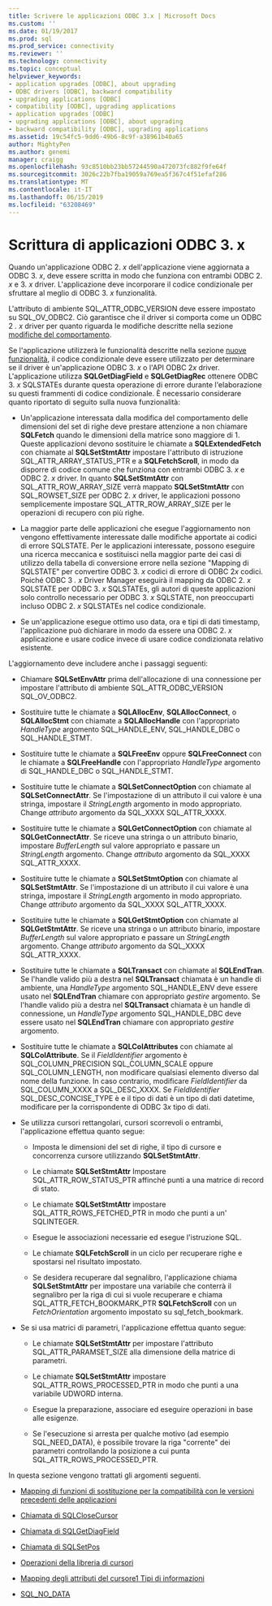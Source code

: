 ```yaml
---
title: Scrivere le applicazioni ODBC 3.x | Microsoft Docs
ms.custom: ''
ms.date: 01/19/2017
ms.prod: sql
ms.prod_service: connectivity
ms.reviewer: ''
ms.technology: connectivity
ms.topic: conceptual
helpviewer_keywords:
- application upgrades [ODBC], about upgrading
- ODBC drivers [ODBC], backward compatibility
- upgrading applications [ODBC]
- compatibility [ODBC], upgrading applications
- application upgrades [ODBC]
- upgrading applications [ODBC], about upgrading
- backward compatibility [ODBC], upgrading applications
ms.assetid: 19c54fc5-9dd6-49b6-8c9f-a38961b40a65
author: MightyPen
ms.author: genemi
manager: craigg
ms.openlocfilehash: 93c8510bb23bb57244590a472073fc882f9fe64f
ms.sourcegitcommit: 3026c22b7fba19059a769ea5f367c4f51efaf286
ms.translationtype: MT
ms.contentlocale: it-IT
ms.lasthandoff: 06/15/2019
ms.locfileid: "63208469"
---
```

# <a name="writing-odbc-3x-applications"></a>Scrittura di applicazioni ODBC 3. x
Quando un'applicazione ODBC 2. *x* dell'applicazione viene aggiornata a ODBC 3. *x*, deve essere scritta in modo che funziona con entrambi ODBC 2. *x* e 3. *x* driver. L'applicazione deve incorporare il codice condizionale per sfruttare al meglio di ODBC 3. *x* funzionalità.  
  
 L'attributo di ambiente SQL_ATTR_ODBC_VERSION deve essere impostato su SQL_OV_ODBC2. Ciò garantisce che il driver si comporta come un ODBC 2 *. x* driver per quanto riguarda le modifiche descritte nella sezione [modifiche del comportamento](../../../odbc/reference/develop-app/behavioral-changes.md).  
  
 Se l'applicazione utilizzerà le funzionalità descritte nella sezione [nuove funzionalità](../../../odbc/reference/develop-app/new-features.md), il codice condizionale deve essere utilizzato per determinare se il driver è un'applicazione ODBC 3. *x* o l'API ODBC 2*x* driver. L'applicazione utilizza **SQLGetDiagField** e **SQLGetDiagRec** ottenere ODBC 3. *x* SQLSTATEs durante questa operazione di errore durante l'elaborazione su questi frammenti di codice condizionale. È necessario considerare quanto riportato di seguito sulla nuova funzionalità:  
  
-   Un'applicazione interessata dalla modifica del comportamento delle dimensioni del set di righe deve prestare attenzione a non chiamare **SQLFetch** quando le dimensioni della matrice sono maggiore di 1. Queste applicazioni devono sostituire le chiamate a **SQLExtendedFetch** con chiamate al **SQLSetStmtAttr** impostare l'attributo di istruzione SQL_ATTR_ARRAY_STATUS_PTR e a **SQLFetchScroll**, in modo da disporre di codice comune che funziona con entrambi ODBC 3. *x* e ODBC 2. *x* driver. In quanto **SQLSetStmtAttr** con SQL_ATTR_ROW_ARRAY_SIZE verrà mappato **SQLSetStmtAttr** con SQL_ROWSET_SIZE per ODBC 2. *x* driver, le applicazioni possono semplicemente impostare SQL_ATTR_ROW_ARRAY_SIZE per le operazioni di recupero con più righe.  
  
-   La maggior parte delle applicazioni che esegue l'aggiornamento non vengono effettivamente interessate dalle modifiche apportate ai codici di errore SQLSTATE. Per le applicazioni interessate, possono eseguire una ricerca meccanica e sostituisci nella maggior parte dei casi di utilizzo della tabella di conversione errore nella sezione "Mapping di SQLSTATE" per convertire ODBC 3. *x* codici di errore di ODBC 2*x* codici. Poiché ODBC 3 *. x* Driver Manager eseguirà il mapping da ODBC 2. *x* SQLSTATE per ODBC 3. *x* SQLSTATEs, gli autori di queste applicazioni solo controllo necessario per ODBC 3. *x* SQLSTATE, non preoccuparti incluso ODBC 2. *x* SQLSTATEs nel codice condizionale.  
  
-   Se un'applicazione esegue ottimo uso data, ora e tipi di dati timestamp, l'applicazione può dichiarare in modo da essere una ODBC 2. *x* applicazione e usare codice invece di usare codice condizionata relativo esistente.  
  
 L'aggiornamento deve includere anche i passaggi seguenti:  
  
-   Chiamare **SQLSetEnvAttr** prima dell'allocazione di una connessione per impostare l'attributo di ambiente SQL_ATTR_ODBC_VERSION SQL_OV_ODBC2.  
  
-   Sostituire tutte le chiamate a **SQLAllocEnv**, **SQLAllocConnect**, o **SQLAllocStmt** con chiamate a **SQLAllocHandle** con l'appropriato *HandleType* argomento SQL_HANDLE_ENV, SQL_HANDLE_DBC o SQL_HANDLE_STMT.  
  
-   Sostituire tutte le chiamate a **SQLFreeEnv** oppure **SQLFreeConnect** con le chiamate a **SQLFreeHandle** con l'appropriato *HandleType* argomento di SQL_HANDLE_DBC o SQL_HANDLE_STMT.  
  
-   Sostituire tutte le chiamate a **SQLSetConnectOption** con chiamate al **SQLSetConnectAttr**. Se l'impostazione di un attributo il cui valore è una stringa, impostare il *StringLength* argomento in modo appropriato. Change *attributo* argomento da SQL_XXXX SQL_ATTR_XXXX.  
  
-   Sostituire tutte le chiamate a **SQLGetConnectOption** con chiamate al **SQLGetConnectAttr**. Se riceve una stringa o un attributo binario, impostare *BufferLength* sul valore appropriato e passare un *StringLength* argomento. Change *attributo* argomento da SQL_XXXX SQL_ATTR_XXXX.  
  
-   Sostituire tutte le chiamate a **SQLSetStmtOption** con chiamate al **SQLSetStmtAttr**. Se l'impostazione di un attributo il cui valore è una stringa, impostare il *StringLength* argomento in modo appropriato. Change *attributo* argomento da SQL_XXXX SQL_ATTR_XXXX.  
  
-   Sostituire tutte le chiamate a **SQLGetStmtOption** con chiamate al **SQLGetStmtAttr**. Se riceve una stringa o un attributo binario, impostare *BufferLength* sul valore appropriato e passare un *StringLength* argomento. Change *attributo* argomento da SQL_XXXX SQL_ATTR_XXXX.  
  
-   Sostituire tutte le chiamate a **SQLTransact** con chiamate al **SQLEndTran**. Se l'handle valido più a destra nel **SQLTransact** chiamata è un handle di ambiente, una *HandleType* argomento SQL_HANDLE_ENV deve essere usato nel **SQLEndTran** chiamare con appropriato *gestire* argomento. Se l'handle valido più a destra nel **SQLTransact** chiamata è un handle di connessione, un *HandleType* argomento SQL_HANDLE_DBC deve essere usato nel **SQLEndTran** chiamare con appropriato *gestire* argomento.  
  
-   Sostituire tutte le chiamate a **SQLColAttributes** con chiamate al **SQLColAttribute**. Se il *FieldIdentifier* argomento è SQL_COLUMN_PRECISION SQL_COLUMN_SCALE oppure SQL_COLUMN_LENGTH, non modificare qualsiasi elemento diverso dal nome della funzione. In caso contrario, modificare *FieldIdentifier* da SQL_COLUMN_XXXX a SQL_DESC_XXXX. Se *FieldIdentifier* SQL_DESC_CONCISE_TYPE è e il tipo di dati è un tipo di dati datetime, modificare per la corrispondente di ODBC 3*x* tipo di dati.  
  
-   Se utilizza cursori rettangolari, cursori scorrevoli o entrambi, l'applicazione effettua quanto segue:  
  
    -   Imposta le dimensioni del set di righe, il tipo di cursore e concorrenza cursore utilizzando **SQLSetStmtAttr**.  
  
    -   Le chiamate **SQLSetStmtAttr** Impostare SQL_ATTR_ROW_STATUS_PTR affinché punti a una matrice di record di stato.  
  
    -   Le chiamate **SQLSetStmtAttr** impostare SQL_ATTR_ROWS_FETCHED_PTR in modo che punti a un' SQLINTEGER.  
  
    -   Esegue le associazioni necessarie ed esegue l'istruzione SQL.  
  
    -   Le chiamate **SQLFetchScroll** in un ciclo per recuperare righe e spostarsi nel risultato impostato.  
  
    -   Se desidera recuperare dal segnalibro, l'applicazione chiama **SQLSetStmtAttr** per impostare una variabile che conterrà il segnalibro per la riga di cui si vuole recuperare e chiama SQL_ATTR_FETCH_BOOKMARK_PTR **SQLFetchScroll** con un *FetchOrientation* argomento impostato su sql_fetch_bookmark.  
  
-   Se si usa matrici di parametri, l'applicazione effettua quanto segue:  
  
    -   Le chiamate **SQLSetStmtAttr** per impostare l'attributo SQL_ATTR_PARAMSET_SIZE alla dimensione della matrice di parametri.  
  
    -   Le chiamate **SQLSetStmtAttr** impostare SQL_ATTR_ROWS_PROCESSED_PTR in modo che punti a una variabile UDWORD interna.  
  
    -   Esegue la preparazione, associare ed eseguire operazioni in base alle esigenze.  
  
    -   Se l'esecuzione si arresta per qualche motivo (ad esempio SQL_NEED_DATA), è possibile trovare la riga "corrente" dei parametri controllando la posizione a cui punta SQL_ATTR_ROWS_PROCESSED_PTR.  
  
 In questa sezione vengono trattati gli argomenti seguenti.  
  
-   [Mapping di funzioni di sostituzione per la compatibilità con le versioni precedenti delle applicazioni](../../../odbc/reference/develop-app/mapping-replacement-functions-for-backward-compatibility-of-applications.md)  
  
-   [Chiamata di SQLCloseCursor](../../../odbc/reference/develop-app/calling-sqlclosecursor.md)  
  
-   [Chiamata di SQLGetDiagField](../../../odbc/reference/develop-app/calling-sqlgetdiagfield.md)  
  
-   [Chiamata di SQLSetPos](../../../odbc/reference/develop-app/calling-sqlsetpos.md)  
  
-   [Operazioni della libreria di cursori](../../../odbc/reference/develop-app/cursor-library-operations.md)  
  
-   [Mapping degli attributi del cursore1 Tipi di informazioni](../../../odbc/reference/develop-app/mapping-the-cursor-attributes1-information-types.md)  
  
-   [SQL_NO_DATA](../../../odbc/reference/develop-app/sql-no-data.md)
